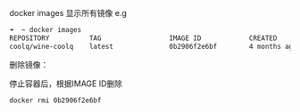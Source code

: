 docker images 显示所有镜像 e.g

```bash
➜  ~ docker images
REPOSITORY          TAG                 IMAGE ID            CREATED             SIZE
coolq/wine-coolq    latest              0b2906f2e6bf        4 months ago        1.37 GB
```

删除镜像：

停止容器后，根据IMAGE ID删除

```
docker rmi 0b2906f2e6bf
```

